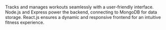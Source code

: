 Tracks and manages workouts seamlessly with a user-friendly interface. Node.js and Express power the backend, connecting to MongoDB for data storage. React.js ensures a dynamic and responsive frontend for an intuitive fitness experience.
